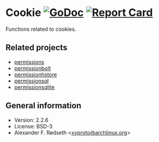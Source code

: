 # Cookie [![GoDoc](https://godoc.org/github.com/xyproto/cookie?status.svg)](http://godoc.org/github.com/xyproto/cookie) [![Report Card](https://img.shields.io/badge/go_report-A+-brightgreen.svg?style=flat)](http://goreportcard.com/report/xyproto/cookie)

Functions related to cookies.

Related projects
----------------

* [permissions](https://github.com/xyproto/permissions)
* [permissionbolt](https://github.com/xyproto/permissionbolt)
* [permissionhstore](https://github.com/xyproto/permissionhstore)
* [permissionsql](https://github.com/xyproto/permissionsql)
* [permissionsqlite](github.com/terminar/permissionsqlite)

General information
-------------------

* Version: 2.2.6
* License: BSD-3
* Alexander F. Rødseth &lt;xyproto@archlinux.org&gt;
